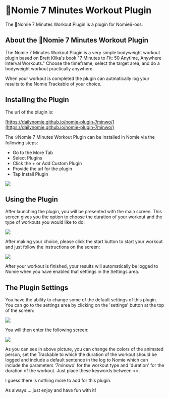 # 💪Nomie 7 Minutes Workout Plugin

The 💪Nomie 7 Minutes Workout Plugin is a plugin for Nomie6-oss.

## About the 💪Nomie 7 Minutes Workout Plugin

The Nomie 7 Minutes Workout Plugin is a very simple bodyweight workout plugin based on Brett Klika's book "7 Minutes to Fit: 50 Anytime, Anywhere Interval Workouts." Choose the timeframe, select the target area, and do a bodyweight workout practically anywhere.

When your workout is completed the plugin can autmatically log your results to the Nomie Trackable of your choice.

## Installing the Plugin

The url of the plugin is:

[https://dailynomie.github.io/nomie-plugin-7minwo/](https://dailynomie.github.io/nomie-plugin-7minwo/)

The ⏲Nomie 7 Minutes Workout Plugin can be installed in Nomie via the following steps:

* Go to the More Tab
* Select Plugins
* Click the + or Add Custom Plugin
* Provide the url for the plugin
* Tap Install Plugin

![](assets/20230125_222214_20230120_221227_image.png)

## Using the Plugin

After launching the plugin, you will be presented with the main screen. This screen gives you the option to choose the duration of your workout and the type of workouts you would like to do:


![](assets/20230125_222458_image.png)

After making your choice, please click the start button to start your workout and just follow the instructions on the screen:


![](assets/20230125_223204_image.png)

After your workout is finished, your results will automatically be logged to Nomie when you have enabled that settings in the Settings area.

## The Plugin Settings

You have the ability to change some of the default settings of this plugin. You can go to the settings area by clicking on the 'settings' button at the top of the screen:


![](assets/20230125_223548_image.png)

You will then enter the following screen:


![](assets/20230125_224200_image.png)

As you can see in above picture, you can change the colors of the animated person, set the Trackable to which the duration of the workout should be logged and include a default sentence in the log to Nomie which can include the parameters '7minswo' for the workout type and 'duration' for the duration of the workout. Just place these keywords between <>.

I guess there is nothing more to add for this plugin.

As always.....just enjoy and have fun with it!
